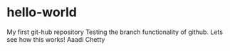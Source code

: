 # hello-world
My first git-hub repository
Testing the branch functionality of github. Lets see how this works!
Aaadi Chetty
